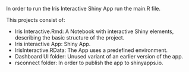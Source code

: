 In order to run the Iris Interactive Shiny App run the main.R file.

This projects consist of:

-   Iris Interactive.Rmd: A Notebook with interactive Shiny elements,
    describing the basic structure of the project.
-   Iris interactive App: Shiny App.
-   IrisInteractive.RData: The App uses a predefined environment.
-   Dashboard UI folder: Unused variant of an earlier version of the
    app.
-   rsconnect folder: In order to publish the app to shinyapps.io.
